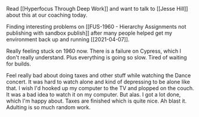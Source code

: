 Read [[Hyperfocus Through Deep Work]] and want to talk to [[Jesse Hill]] about this at our coaching today. 

Finding interesting problems on [[FUS-1960 - Hierarchy Assignments not publishing with sandbox publish]] after many people helped get my environment back up and running [[2021-04-07]]. 

Really feeling stuck on 1960 now. There is a failure on Cypress, which I don't really understand. Plus everything is going so slow. Tired of waiting for builds. 

Feel really bad about doing taxes and other stuff while watching the Dance concert. It was hard to watch alone and kind of depressing to be alone like that. I wish I'd hooked up my computer to the TV and plopped on the couch. It was a bad idea to watch it on my computer. But alas. I got a lot done, which I'm happy about. Taxes are finished which is quite nice. Ah blast it. Adulting is so much random work. 